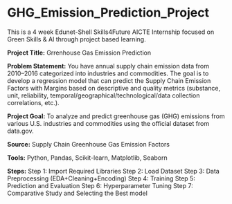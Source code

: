 # GHG_Emission_Prediction_Project
This is a 4 week Edunet-Shell Skills4Future AICTE Internship focused on Green Skills & AI through project based learning.

**Project Title:** Grrenhouse Gas Emission Prediction

**Problem Statement:**
You have annual supply chain emission data from 2010–2016 categorized into industries and commodities. The goal is to develop a regression model that can predict the Supply Chain Emission Factors with Margins based on descriptive and quality metrics (substance, unit, reliability, temporal/geographical/technological/data collection correlations, etc.).

**Project Goal:**
To analyze and predict greenhouse gas (GHG) emissions from various U.S. industries and commodities using the official dataset from data.gov.

**Source:**
Supply Chain Greenhouse Gas Emission Factors

**Tools:**
Python, Pandas, Scikit-learn, Matplotlib, Seaborn

**Steps:**
Step 1: Import Required Libraries
Step 2: Load Dataset
Step 3: Data Preprocessing (EDA+Cleaning+Encoding)
Step 4: Training
Step 5: Prediction and Evaluation
Step 6: Hyperparameter Tuning
Step 7: Comparative Study and Selecting the Best model
